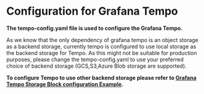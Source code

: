 # Configuration for Grafana Tempo

**The tempo-config.yaml file is used to configure the Grafana Tempo.**

As we know that the only dependency of grafana tempo is an object storage as a backend storage, currently tempo is configured to use local storage as the backend storage for Tempo. As this might not be suitable for production purposes, please change the tempo-config.yaml to use your preferred choice of backend storage (GCS,S3,Azure Blob storage are supported). 

**To configure Tempo to use other backend storage please refer to [Grafana Tempo Storage Block configuration Example](https://grafana.com/docs/tempo/latest/configuration/#storage-block-configuration-example).**
